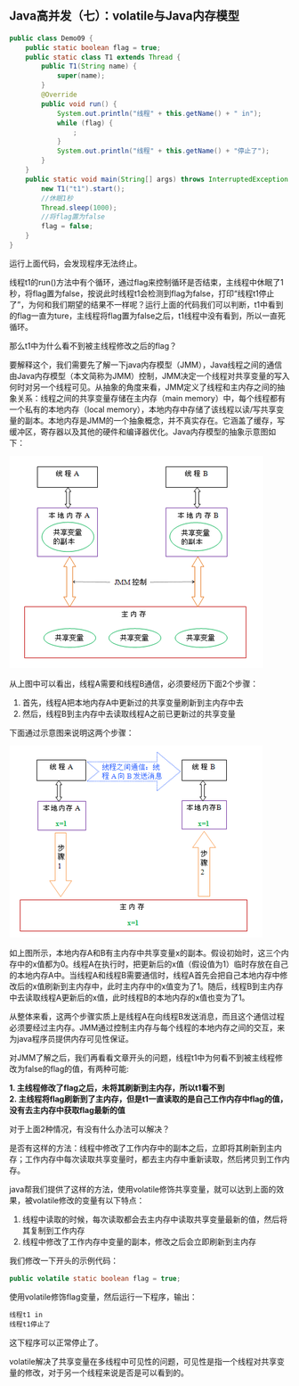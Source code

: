 ## Java高并发（七）：volatile与Java内存模型

```java
public class Demo09 {
    public static boolean flag = true;
    public static class T1 extends Thread {
        public T1(String name) {
            super(name);
        }
        @Override
        public void run() {
            System.out.println("线程" + this.getName() + " in");
            while (flag) {
                ;
            }
            System.out.println("线程" + this.getName() + "停止了");
        }
    }
    public static void main(String[] args) throws InterruptedException {
        new T1("t1").start();
        //休眠1秒
        Thread.sleep(1000);
        //将flag置为false
        flag = false;
    }
}
```

运行上面代码，会发现程序无法终止。

线程t1的run()方法中有个循环，通过flag来控制循环是否结束，主线程中休眠了1秒，将flag置为false，按说此时线程t1会检测到flag为false，打印“线程t1停止了”，为何和我们期望的结果不一样呢？运行上面的代码我们可以判断，t1中看到的flag一直为ture，主线程将flag置为false之后，t1线程中没有看到，所以一直死循环。

那么t1中为什么看不到被主线程修改之后的flag？

要解释这个，我们需要先了解一下java内存模型（JMM），Java线程之间的通信由Java内存模型（本文简称为JMM）控制，JMM决定一个线程对共享变量的写入何时对另一个线程可见。从抽象的角度来看，JMM定义了线程和主内存之间的抽象关系：线程之间的共享变量存储在主内存（main memory）中，每个线程都有一个私有的本地内存（local memory），本地内存中存储了该线程以读/写共享变量的副本。本地内存是JMM的一个抽象概念，并不真实存在。它涵盖了缓存，写缓冲区，寄存器以及其他的硬件和编译器优化。Java内存模型的抽象示意图如下：

![Java高并发（七）：volatile与Java内存模型_1.png](./pics/Java高并发（七）：volatile与Java内存模型_1.png)

从上图中可以看出，线程A需要和线程B通信，必须要经历下面2个步骤：

1. 首先，线程A把本地内存A中更新过的共享变量刷新到主内存中去
2. 然后，线程B到主内存中去读取线程A之前已更新过的共享变量

下面通过示意图来说明这两个步骤：

![Java高并发（七）：volatile与Java内存模型_2.png](./pics/Java高并发（七）：volatile与Java内存模型_2.png)

如上图所示，本地内存A和B有主内存中共享变量x的副本。假设初始时，这三个内存中的x值都为0。线程A在执行时，把更新后的x值（假设值为1）临时存放在自己的本地内存A中。当线程A和线程B需要通信时，线程A首先会把自己本地内存中修改后的x值刷新到主内存中，此时主内存中的x值变为了1。随后，线程B到主内存中去读取线程A更新后的x值，此时线程B的本地内存的x值也变为了1。

从整体来看，这两个步骤实质上是线程A在向线程B发送消息，而且这个通信过程必须要经过主内存。JMM通过控制主内存与每个线程的本地内存之间的交互，来为java程序员提供内存可见性保证。

对JMM了解之后，我们再看看文章开头的问题，线程t1中为何看不到被主线程修改为false的flag的值，有两种可能:

**1. 主线程修改了flag之后，未将其刷新到主内存，所以t1看不到**  
**2. 主线程将flag刷新到了主内存，但是t1一直读取的是自己工作内存中flag的值，没有去主内存中获取flag最新的值**

对于上面2种情况，有没有什么办法可以解决？

是否有这样的方法：线程中修改了工作内存中的副本之后，立即将其刷新到主内存；工作内存中每次读取共享变量时，都去主内存中重新读取，然后拷贝到工作内存。

java帮我们提供了这样的方法，使用volatile修饰共享变量，就可以达到上面的效果，被volatile修改的变量有以下特点：

1. 线程中读取的时候，每次读取都会去主内存中读取共享变量最新的值，然后将其复制到工作内存
2. 线程中修改了工作内存中变量的副本，修改之后会立即刷新到主内存

我们修改一下开头的示例代码：

```java
public volatile static boolean flag = true;
```

使用volatile修饰flag变量，然后运行一下程序，输出：

```java
线程t1 in
线程t1停止了
```

这下程序可以正常停止了。

volatile解决了共享变量在多线程中可见性的问题，可见性是指一个线程对共享变量的修改，对于另一个线程来说是否是可以看到的。
